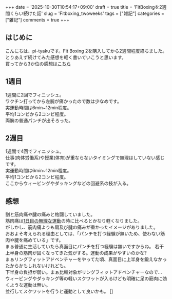 +++
date = '2025-10-30T10:54:17+09:00'
draft = true
title = 'FitBoxingを2週間くらい続けた話'
slug = 'Fitboxing_twoweeks'
tags = ["雑記"]
categories = ["雑記"]
comments = true
+++
## はじめに
こんにちは、pi-tyakuです。Fit Boxing 2を購入してから2週間程度経ちました。  
とりあえず続けてみた感想を軽く書いていこうと思います。  
買ってから3か位の感想は[こちら](/content/post/fitboxing/index.md)  
## 1週目
1週間に2回でフィニッシュ。  
ワクチン打ってから左腕が痛かったので数は少なめです。  
実運動時間は6min~12min程度。  
平均1コンビから2コンビ程度。  
両腕の普通パンチが出そろった。  
## 2週目
1週間で4回でフィニッシュ。  
仕事(肉体労働系)や授業(体育)が重ならないタイミングで無理はしていない感じです。  
実運動時間は6min~12min程度。    
平均1コンビから2コンビ程度。  
ここからウィービングやダッキングなどの回避系の技が入る。
## 感想
割と筋肉痛や腱の痛みと格闘していました。  
筋肉痛は[1日目の無理な運動](/content/post/fitboxing/index.md)の時に比べるとかなり軽くなりました。  
がしかし、筋肉痛よりも肩及び腱の痛みが重かったイメージがありました。  
おおよそ考えられる理由としては、「パンチを打つ経験が無いため、使わない筋肉や腱を痛めている」です。  
まぁ普通に生活していたら真面目にパンチを打つ経験は無いですからね。 
若干上半身の筋肉が固くなってきた気がする。運動の成果がやすいのかな?  
まぁリングフィットアドベンチャーをやってた頃、真面目に上半身を鍛えなかったからかもしれないけれども。  
下半身の負担が弱い。まぁ比較対象がリングフィットアドベンチャーなので...  
ウィービングやダッキング等の軽いスクワットが入るけども明確に足の筋肉に効くような運動は無い。  
並行してスクワットを行うと運動として良いかも。  []